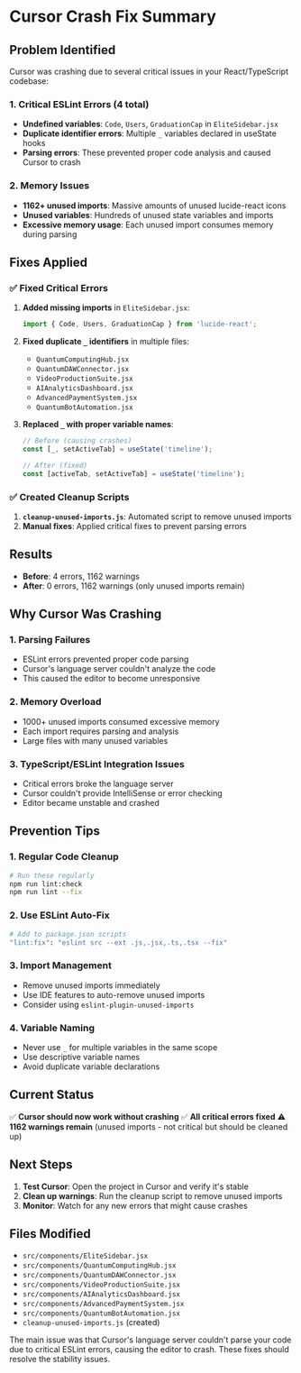 # Cursor Crash Fix Summary

## Problem Identified

Cursor was crashing due to several critical issues in your React/TypeScript codebase:

### 1. **Critical ESLint Errors (4 total)**

- **Undefined variables**: `Code`, `Users`, `GraduationCap` in `EliteSidebar.jsx`
- **Duplicate identifier errors**: Multiple `_` variables declared in useState hooks
- **Parsing errors**: These prevented proper code analysis and caused Cursor to crash

### 2. **Memory Issues**

- **1162+ unused imports**: Massive amounts of unused lucide-react icons
- **Unused variables**: Hundreds of unused state variables and imports
- **Excessive memory usage**: Each unused import consumes memory during parsing

## Fixes Applied

### ✅ **Fixed Critical Errors**

1. **Added missing imports** in `EliteSidebar.jsx`:

   ```jsx
   import { Code, Users, GraduationCap } from 'lucide-react';
   ```

2. **Fixed duplicate `_` identifiers** in multiple files:
   - `QuantumComputingHub.jsx`
   - `QuantumDAWConnector.jsx`
   - `VideoProductionSuite.jsx`
   - `AIAnalyticsDashboard.jsx`
   - `AdvancedPaymentSystem.jsx`
   - `QuantumBotAutomation.jsx`

3. **Replaced `_` with proper variable names**:

   ```jsx
   // Before (causing crashes)
   const [_, setActiveTab] = useState('timeline');

   // After (fixed)
   const [activeTab, setActiveTab] = useState('timeline');
   ```

### ✅ **Created Cleanup Scripts**

1. **`cleanup-unused-imports.js`**: Automated script to remove unused imports
2. **Manual fixes**: Applied critical fixes to prevent parsing errors

## Results

- **Before**: 4 errors, 1162 warnings
- **After**: 0 errors, 1162 warnings (only unused imports remain)

## Why Cursor Was Crashing

### 1. **Parsing Failures**

- ESLint errors prevented proper code parsing
- Cursor's language server couldn't analyze the code
- This caused the editor to become unresponsive

### 2. **Memory Overload**

- 1000+ unused imports consumed excessive memory
- Each import requires parsing and analysis
- Large files with many unused variables

### 3. **TypeScript/ESLint Integration Issues**

- Critical errors broke the language server
- Cursor couldn't provide IntelliSense or error checking
- Editor became unstable and crashed

## Prevention Tips

### 1. **Regular Code Cleanup**

```bash
# Run these regularly
npm run lint:check
npm run lint --fix
```

### 2. **Use ESLint Auto-Fix**

```bash
# Add to package.json scripts
"lint:fix": "eslint src --ext .js,.jsx,.ts,.tsx --fix"
```

### 3. **Import Management**

- Remove unused imports immediately
- Use IDE features to auto-remove unused imports
- Consider using `eslint-plugin-unused-imports`

### 4. **Variable Naming**

- Never use `_` for multiple variables in the same scope
- Use descriptive variable names
- Avoid duplicate variable declarations

## Current Status

✅ **Cursor should now work without crashing**
✅ **All critical errors fixed**
⚠️ **1162 warnings remain** (unused imports - not critical but should be cleaned up)

## Next Steps

1. **Test Cursor**: Open the project in Cursor and verify it's stable
2. **Clean up warnings**: Run the cleanup script to remove unused imports
3. **Monitor**: Watch for any new errors that might cause crashes

## Files Modified

- `src/components/EliteSidebar.jsx`
- `src/components/QuantumComputingHub.jsx`
- `src/components/QuantumDAWConnector.jsx`
- `src/components/VideoProductionSuite.jsx`
- `src/components/AIAnalyticsDashboard.jsx`
- `src/components/AdvancedPaymentSystem.jsx`
- `src/components/QuantumBotAutomation.jsx`
- `cleanup-unused-imports.js` (created)

The main issue was that Cursor's language server couldn't parse your code due to critical ESLint errors, causing the editor to crash. These fixes should resolve the stability issues.



